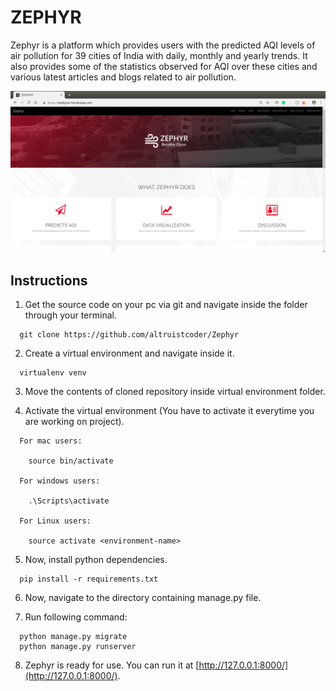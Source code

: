 # ZEPHYR

Zephyr is a platform which provides users with the predicted AQI levels of air pollution for 39 cities of India with daily, monthly and yearly trends. It also provides some of the statistics observed for AQI over these cities and various latest articles and blogs related to air pollution.

![Picture Here](./Zephyr.png)

## Instructions

1. Get the source code on your pc via git and navigate inside the folder through your terminal.

```
  git clone https://github.com/altruistcoder/Zephyr
```
2. Create a virtual environment and navigate inside it.

```
  virtualenv venv
```
3. Move the contents of cloned repository inside virtual environment folder.

4. Activate the virtual environment (You have to activate it everytime you are working on project).

```
  For mac users:

    source bin/activate  

  For windows users:

    .\Scripts\activate

  For Linux users:

    source activate <environment-name>
```

5. Now, install python dependencies.

```
  pip install -r requirements.txt
```
6. Now, navigate to the directory containing manage.py file.

7. Run following command:

```
  python manage.py migrate
  python manage.py runserver
```
8. Zephyr is ready for use. You can run it at [http://127.0.0.1:8000/](http://127.0.0.1:8000/).

